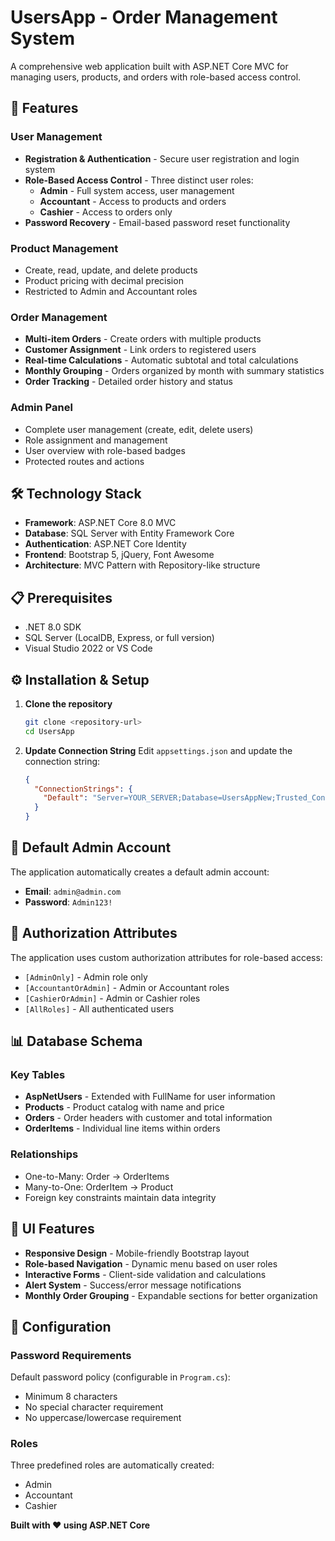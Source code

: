 # UsersApp - Order Management System

A comprehensive web application built with ASP.NET Core MVC for managing users, products, and orders with role-based access control.

## 🚀 Features

### User Management
- **Registration & Authentication** - Secure user registration and login system
- **Role-Based Access Control** - Three distinct user roles:
  - **Admin** - Full system access, user management
  - **Accountant** - Access to products and orders
  - **Cashier** - Access to orders only
- **Password Recovery** - Email-based password reset functionality

### Product Management
- Create, read, update, and delete products
- Product pricing with decimal precision
- Restricted to Admin and Accountant roles

### Order Management
- **Multi-item Orders** - Create orders with multiple products
- **Customer Assignment** - Link orders to registered users
- **Real-time Calculations** - Automatic subtotal and total calculations
- **Monthly Grouping** - Orders organized by month with summary statistics
- **Order Tracking** - Detailed order history and status

### Admin Panel
- Complete user management (create, edit, delete users)
- Role assignment and management
- User overview with role-based badges
- Protected routes and actions

## 🛠️ Technology Stack

- **Framework**: ASP.NET Core 8.0 MVC
- **Database**: SQL Server with Entity Framework Core
- **Authentication**: ASP.NET Core Identity
- **Frontend**: Bootstrap 5, jQuery, Font Awesome
- **Architecture**: MVC Pattern with Repository-like structure

## 📋 Prerequisites

- .NET 8.0 SDK
- SQL Server (LocalDB, Express, or full version)
- Visual Studio 2022 or VS Code

## ⚙️ Installation & Setup

1. **Clone the repository**
   ```bash
   git clone <repository-url>
   cd UsersApp
   ```

2. **Update Connection String**
   Edit `appsettings.json` and update the connection string:
   ```json
   {
     "ConnectionStrings": {
       "Default": "Server=YOUR_SERVER;Database=UsersAppNew;Trusted_Connection=True;TrustServerCertificate=True"
     }
   }
   ```

## 👤 Default Admin Account

The application automatically creates a default admin account:
- **Email**: `admin@admin.com`
- **Password**: `Admin123!`


## 🔐 Authorization Attributes

The application uses custom authorization attributes for role-based access:

- `[AdminOnly]` - Admin role only
- `[AccountantOrAdmin]` - Admin or Accountant roles
- `[CashierOrAdmin]` - Admin or Cashier roles
- `[AllRoles]` - All authenticated users

## 📊 Database Schema

### Key Tables
- **AspNetUsers** - Extended with FullName for user information
- **Products** - Product catalog with name and price
- **Orders** - Order headers with customer and total information
- **OrderItems** - Individual line items within orders

### Relationships
- One-to-Many: Order → OrderItems
- Many-to-One: OrderItem → Product
- Foreign key constraints maintain data integrity

## 🎨 UI Features

- **Responsive Design** - Mobile-friendly Bootstrap layout
- **Role-based Navigation** - Dynamic menu based on user roles
- **Interactive Forms** - Client-side validation and calculations
- **Alert System** - Success/error message notifications
- **Monthly Order Grouping** - Expandable sections for better organization

## 🔧 Configuration

### Password Requirements
Default password policy (configurable in `Program.cs`):
- Minimum 8 characters
- No special character requirement
- No uppercase/lowercase requirement

### Roles
Three predefined roles are automatically created:
- Admin
- Accountant  
- Cashier

**Built with ❤️ using ASP.NET Core**
